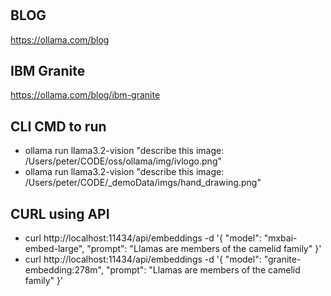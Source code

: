 #

## BLOG
https://ollama.com/blog

## IBM Granite
https://ollama.com/blog/ibm-granite


## CLI CMD to run

- ollama run llama3.2-vision "describe this image: /Users/peter/CODE/oss/ollama/img/ivlogo.png" 
- ollama run llama3.2-vision "describe this image: /Users/peter/CODE/_demoData/imgs/hand_drawing.png" 


## CURL using API
- curl http://localhost:11434/api/embeddings -d '{
  "model": "mxbai-embed-large",
  "prompt": "Llamas are members of the camelid family"
}'
- curl http://localhost:11434/api/embeddings -d '{
  "model": "granite-embedding:278m",
  "prompt": "Llamas are members of the camelid family"
}'
